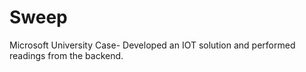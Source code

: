 # Sweep
Microsoft University Case-
Developed an IOT solution and performed readings from the backend.
